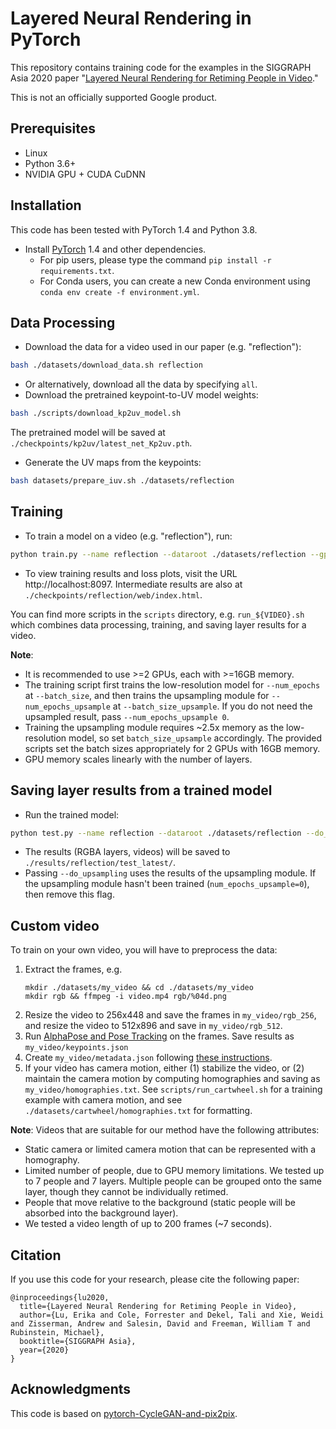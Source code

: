 # Layered Neural Rendering in PyTorch

This repository contains training code for the examples in the SIGGRAPH Asia 2020 paper "[Layered Neural Rendering for Retiming People in Video](https://retiming.github.io/)."

This is not an officially supported Google product.


## Prerequisites
- Linux
- Python 3.6+
- NVIDIA GPU + CUDA CuDNN

## Installation
This code has been tested with PyTorch 1.4 and Python 3.8.

- Install [PyTorch](http://pytorch.org) 1.4 and other dependencies.
  - For pip users, please type the command `pip install -r requirements.txt`.
  - For Conda users, you can create a new Conda environment using `conda env create -f environment.yml`.

## Data Processing
- Download the data for a video used in our paper (e.g. "reflection"):
```bash
bash ./datasets/download_data.sh reflection
```
- Or alternatively, download all the data by specifying `all`.
- Download the pretrained keypoint-to-UV model weights:
```bash
bash ./scripts/download_kp2uv_model.sh
``` 
The pretrained model will be saved at `./checkpoints/kp2uv/latest_net_Kp2uv.pth`.
- Generate the UV maps from the keypoints:
```bash
bash datasets/prepare_iuv.sh ./datasets/reflection
```
## Training
- To train a model on a video (e.g. "reflection"), run:
```bash
python train.py --name reflection --dataroot ./datasets/reflection --gpu_ids 0,1
```
- To view training results and loss plots, visit the URL http://localhost:8097.
Intermediate results are also at `./checkpoints/reflection/web/index.html`.

You can find more scripts in the `scripts` directory, e.g. `run_${VIDEO}.sh` which combines data processing, training, and saving layer results for a video. 

**Note**:
- It is recommended to use >=2 GPUs, each with >=16GB memory.
- The training script first trains the low-resolution model for `--num_epochs` at `--batch_size`, and then trains the upsampling module for `--num_epochs_upsample` at `--batch_size_upsample`.
If you do not need the upsampled result, pass `--num_epochs_upsample 0`.
- Training the upsampling module requires ~2.5x memory as the low-resolution model, so set `batch_size_upsample` accordingly.
The provided scripts set the batch sizes appropriately for 2 GPUs with 16GB memory.
- GPU memory scales linearly with the number of layers.

## Saving layer results from a trained model
- Run the trained model:
```bash
python test.py --name reflection --dataroot ./datasets/reflection --do_upsampling
```
- The results (RGBA layers, videos) will be saved to `./results/reflection/test_latest/`.
- Passing `--do_upsampling` uses the results of the upsampling module. If the upsampling module hasn't been trained (`num_epochs_upsample=0`), then remove this flag.

## Custom video
To train on your own video, you will have to preprocess the data:
1. Extract the frames, e.g.
    ```
    mkdir ./datasets/my_video && cd ./datasets/my_video 
    mkdir rgb && ffmpeg -i video.mp4 rgb/%04d.png
    ```
1. Resize the video to 256x448 and save the frames in `my_video/rgb_256`, and resize the video to 512x896 and save in `my_video/rgb_512`.
1. Run [AlphaPose and Pose Tracking](https://github.com/MVIG-SJTU/AlphaPose) on the frames. Save results as `my_video/keypoints.json`
1. Create `my_video/metadata.json` following [these instructions](docs/data.md).
1. If your video has camera motion, either (1) stabilize the video, or (2) maintain the camera motion by computing homographies and saving as `my_video/homographies.txt`.
See `scripts/run_cartwheel.sh` for a training example with camera motion, and see `./datasets/cartwheel/homographies.txt` for formatting.

**Note**: Videos that are suitable for our method have the following attributes:
- Static camera or limited camera motion that can be represented with a homography.
- Limited number of people, due to GPU memory limitations. We tested up to 7 people and 7 layers.
Multiple people can be grouped onto the same layer, though they cannot be individually retimed.
- People that move relative to the background (static people will be absorbed into the background layer).
- We tested a video length of up to 200 frames (~7 seconds).

## Citation
If you use this code for your research, please cite the following paper:
```
@inproceedings{lu2020,
  title={Layered Neural Rendering for Retiming People in Video},
  author={Lu, Erika and Cole, Forrester and Dekel, Tali and Xie, Weidi and Zisserman, Andrew and Salesin, David and Freeman, William T and Rubinstein, Michael},
  booktitle={SIGGRAPH Asia},
  year={2020}
}
```

## Acknowledgments
This code is based on [pytorch-CycleGAN-and-pix2pix](https://github.com/junyanz/pytorch-CycleGAN-and-pix2pix).
